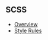 ## SCSS

* [Overview](https://github.com/ridvandmrc/Self-Learning/tree/main/scss/overview)
* [Style Rules](https://github.com/ridvandmrc/Self-Learning/tree/main/scss/style_rules)